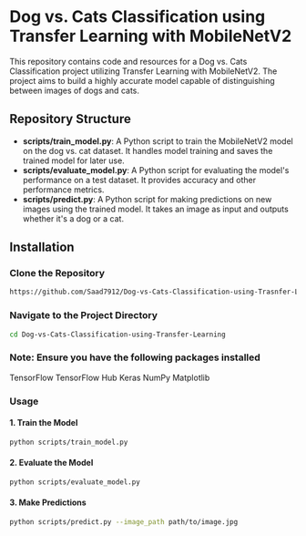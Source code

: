 # Dog vs. Cats Classification using Transfer Learning with MobileNetV2

This repository contains code and resources for a Dog vs. Cats Classification project utilizing Transfer Learning with MobileNetV2. The project aims to build a highly accurate model capable of distinguishing between images of dogs and cats.

## Repository Structure

- **scripts/train_model.py**: A Python script to train the MobileNetV2 model on the dog vs. cat dataset. It handles model training and saves the trained model for later use.
- **scripts/evaluate_model.py**: A Python script for evaluating the model's performance on a test dataset. It provides accuracy and other performance metrics.
- **scripts/predict.py**: A Python script for making predictions on new images using the trained model. It takes an image as input and outputs whether it's a dog or a cat.

## Installation

### Clone the Repository

```bash
https://github.com/Saad7912/Dog-vs-Cats-Classification-using-Trasnfer-Learning.git
```

### Navigate to the Project Directory
```bash
cd Dog-vs-Cats-Classification-using-Transfer-Learning
```

### Note: Ensure you have the following packages installed
TensorFlow
TensorFlow Hub
Keras
NumPy
Matplotlib

### Usage
#### 1. Train the Model
```bash
python scripts/train_model.py
```
#### 2. Evaluate the Model
```bash
python scripts/evaluate_model.py
```
#### 3. Make Predictions
```bash
python scripts/predict.py --image_path path/to/image.jpg
```

